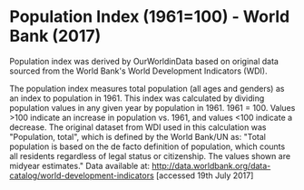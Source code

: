 # Population Index (1961=100) - World Bank (2017)

Population index was derived by OurWorldinData based on original data sourced from the World Bank's World Development Indicators (WDI).

The population index measures total population (all ages and genders) as an index to population in 1961. This index was calculated by dividing population values in any given year by population in 1961. 1961 = 100. Values >100 indicate an increase in population vs. 1961, and values <100 indicate a decrease.
The original dataset from WDI used in this calculation was "Population, total", which is defined by the World Bank/UN as: "Total population is based on the de facto definition of population, which counts all residents regardless of legal status or citizenship. The values shown are midyear estimates."
Data available at: http://data.worldbank.org/data-catalog/world-development-indicators [accessed 19th July 2017]